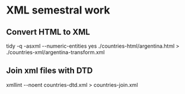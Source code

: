 # XML semestral work

## Convert HTML to XML
tidy -q -asxml --numeric-entities yes ./countries-html/argentina.html > ./countries-xml/argentina-transform.xml


## Join xml files with DTD 
xmllint --noent countries-dtd.xml > countries-join.xml
